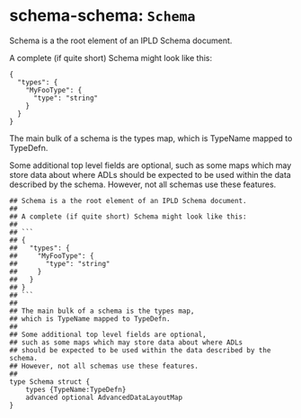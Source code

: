 # schema-schema: `Schema`

Schema is a the root element of an IPLD Schema document.

A complete (if quite short) Schema might look like this:

```
{
  "types": {
    "MyFooType": {
      "type": "string"
    }
  }
}
```

The main bulk of a schema is the types map,
which is TypeName mapped to TypeDefn.

Some additional top level fields are optional,
such as some maps which may store data about where ADLs
should be expected to be used within the data described by the schema.
However, not all schemas use these features.


```ipldsch
## Schema is a the root element of an IPLD Schema document.
##
## A complete (if quite short) Schema might look like this:
##
## ```
## {
##   "types": {
##     "MyFooType": {
##       "type": "string"
##     }
##   }
## }
## ```
##
## The main bulk of a schema is the types map,
## which is TypeName mapped to TypeDefn.
##
## Some additional top level fields are optional,
## such as some maps which may store data about where ADLs
## should be expected to be used within the data described by the schema.
## However, not all schemas use these features.
##
type Schema struct {
	types {TypeName:TypeDefn}
	advanced optional AdvancedDataLayoutMap
}
```

